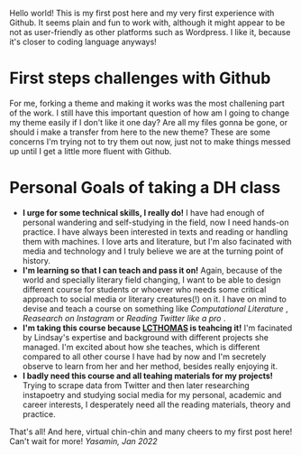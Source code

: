 Hello world! This is my first post here and my very first experience with Github. It seems plain and fun to work with, although it might appear to be not as user-friendly as other platforms such as Wordpress. I like it, because it's closer to coding language anyways!

# **First steps challenges with Github**
For me, forking a theme and making it works was the most challening part of the work. I still have this important question of how am I going to change my theme easily if I don't like it one day? Are all my files gonna be gone, or should i make a transfer from here to the new theme? These are some concerns I'm trying not to try them out now, just not to make things messed up until I get a little more fluent with Github.
# **Personal Goals of taking a DH class**
- **I urge for some technical skills, I really do!** I have had enough of personal wandering and self-studying in the field, now I need hands-on practice. I have always been interested in texts and reading or handling them with machines. I love arts and literature, but I'm also facinated with media and technology and I truly believe we are at the turning point of history. 
- **I'm learning so that I can teach and pass it on!** Again, because of the world and specially literary field changing, I want to be able to design different course for students or whoever who needs some critical approach to social media or literary creatures(!) on it. I have on mind to devise and teach a course on something like *Computational Literature* , *Reasearch on Instagram* or *Reading Twitter like a pro* . 
- **I'm taking this course because [LCTHOMAS](https://github.com/lcthomas) is teahcing it!** I'm facinated by Lindsay's expertise and background with different projects she managed. I'm excited about how she teaches, which is different compared to all other course I have had by now and I'm secretely observe to learn from her and her method, besides really enjoying it.
- **I badly need this course and all teahing materials for my projects!** Trying to scrape data from Twitter and then later researching instapoetry and studying social media for my personal, academic and career interests, I desperately need all the reading materials, theory and practice.

That's all! And here, virtual chin-chin and many cheers to my first post here! Can't wait for more!
*Yasamin, Jan 2022*
